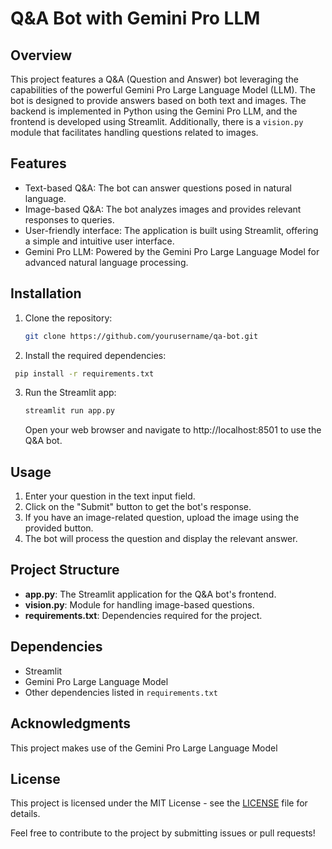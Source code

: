 # Q&A Bot with Gemini Pro LLM

## Overview

This project features a Q&A (Question and Answer) bot leveraging the capabilities of the powerful Gemini Pro Large Language Model (LLM). The bot is designed to provide answers based on both text and images. The backend is implemented in Python using the Gemini Pro LLM, and the frontend is developed using Streamlit. Additionally, there is a `vision.py` module that facilitates handling questions related to images.

## Features

- Text-based Q&A: The bot can answer questions posed in natural language.
- Image-based Q&A: The bot analyzes images and provides relevant responses to queries.
- User-friendly interface: The application is built using Streamlit, offering a simple and intuitive user interface.
- Gemini Pro LLM: Powered by the Gemini Pro Large Language Model for advanced natural language processing.

## Installation

1. Clone the repository:

   ```bash
   git clone https://github.com/yourusername/qa-bot.git
2. Install the required dependencies:
  ```bash
   pip install -r requirements.txt
  ```
3. Run the Streamlit app:
   ```bash
   streamlit run app.py
   ```
   Open your web browser and navigate to http://localhost:8501 to use the Q&A bot.

## Usage

1. Enter your question in the text input field.
2. Click on the "Submit" button to get the bot's response.
3. If you have an image-related question, upload the image using the provided button.
4. The bot will process the question and display the relevant answer.

## Project Structure

- **app.py**: The Streamlit application for the Q&A bot's frontend.
- **vision.py**: Module for handling image-based questions.
- **requirements.txt**: Dependencies required for the project.

## Dependencies

- Streamlit
- Gemini Pro Large Language Model
- Other dependencies listed in `requirements.txt`

## Acknowledgments

This project makes use of the Gemini Pro Large Language Model

## License

This project is licensed under the MIT License - see the [LICENSE](LICENSE) file for details.

Feel free to contribute to the project by submitting issues or pull requests!
